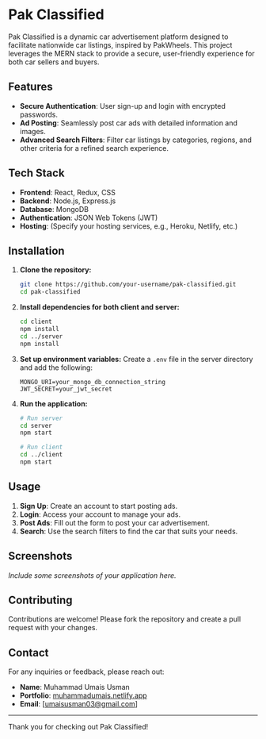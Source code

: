 # Pak Classified

Pak Classified is a dynamic car advertisement platform designed to facilitate nationwide car listings, inspired by PakWheels. This project leverages the MERN stack to provide a secure, user-friendly experience for both car sellers and buyers.

## Features

- **Secure Authentication**: User sign-up and login with encrypted passwords.
- **Ad Posting**: Seamlessly post car ads with detailed information and images.
- **Advanced Search Filters**: Filter car listings by categories, regions, and other criteria for a refined search experience.

## Tech Stack

- **Frontend**: React, Redux, CSS
- **Backend**: Node.js, Express.js
- **Database**: MongoDB
- **Authentication**: JSON Web Tokens (JWT)
- **Hosting**: (Specify your hosting services, e.g., Heroku, Netlify, etc.)

## Installation

1. **Clone the repository:**
    ```bash
    git clone https://github.com/your-username/pak-classified.git
    cd pak-classified
    ```

2. **Install dependencies for both client and server:**
    ```bash
    cd client
    npm install
    cd ../server
    npm install
    ```

3. **Set up environment variables:**
   Create a `.env` file in the server directory and add the following:
    ```
    MONGO_URI=your_mongo_db_connection_string
    JWT_SECRET=your_jwt_secret
    ```

4. **Run the application:**
    ```bash
    # Run server
    cd server
    npm start

    # Run client
    cd ../client
    npm start
    ```

## Usage

1. **Sign Up**: Create an account to start posting ads.
2. **Login**: Access your account to manage your ads.
3. **Post Ads**: Fill out the form to post your car advertisement.
4. **Search**: Use the search filters to find the car that suits your needs.

## Screenshots

*Include some screenshots of your application here.*

## Contributing

Contributions are welcome! Please fork the repository and create a pull request with your changes.

## Contact

For any inquiries or feedback, please reach out:

- **Name**: Muhammad Umais Usman
- **Portfolio**: [muhammadumais.netlify.app](https://muhammadumais.netlify.app/)
- **Email**: [umaisusman03@gmail.com]

---

Thank you for checking out Pak Classified!
